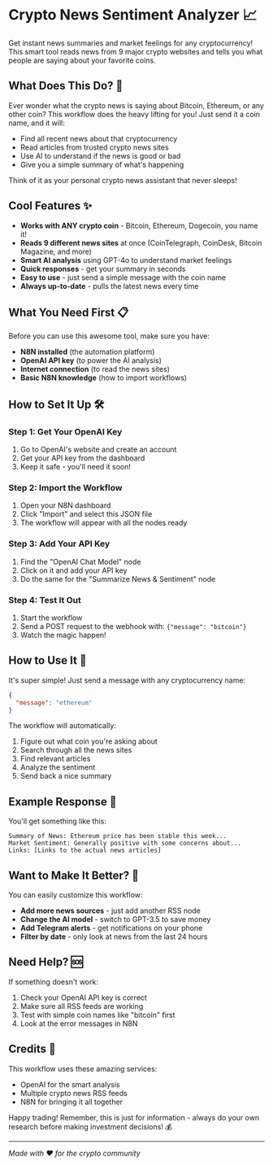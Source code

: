 # Crypto News Sentiment Analyzer 📈

Get instant news summaries and market feelings for any cryptocurrency! This smart tool reads news from 9 major crypto websites and tells you what people are saying about your favorite coins.

## What Does This Do? 🤔

Ever wonder what the crypto news is saying about Bitcoin, Ethereum, or any other coin? This workflow does the heavy lifting for you! Just send it a coin name, and it will:

- Find all recent news about that cryptocurrency
- Read articles from trusted crypto news sites
- Use AI to understand if the news is good or bad
- Give you a simple summary of what's happening

Think of it as your personal crypto news assistant that never sleeps!

## Cool Features ✨

- **Works with ANY crypto coin** - Bitcoin, Ethereum, Dogecoin, you name it!
- **Reads 9 different news sites** at once (CoinTelegraph, CoinDesk, Bitcoin Magazine, and more)
- **Smart AI analysis** using GPT-4o to understand market feelings
- **Quick responses** - get your summary in seconds
- **Easy to use** - just send a simple message with the coin name
- **Always up-to-date** - pulls the latest news every time

## What You Need First 📋

Before you can use this awesome tool, make sure you have:

- **N8N installed** (the automation platform)
- **OpenAI API key** (to power the AI analysis)
- **Internet connection** (to read the news sites)
- **Basic N8N knowledge** (how to import workflows)

## How to Set It Up 🛠️

### Step 1: Get Your OpenAI Key
1. Go to OpenAI's website and create an account
2. Get your API key from the dashboard
3. Keep it safe - you'll need it soon!

### Step 2: Import the Workflow
1. Open your N8N dashboard
2. Click "Import" and select this JSON file
3. The workflow will appear with all the nodes ready

### Step 3: Add Your API Key
1. Find the "OpenAI Chat Model" node
2. Click on it and add your API key
3. Do the same for the "Summarize News & Sentiment" node

### Step 4: Test It Out
1. Start the workflow
2. Send a POST request to the webhook with: `{"message": "bitcoin"}`
3. Watch the magic happen!

## How to Use It 🚀

It's super simple! Just send a message with any cryptocurrency name:

```json
{
  "message": "ethereum"
}
```

The workflow will automatically:
1. Figure out what coin you're asking about
2. Search through all the news sites
3. Find relevant articles
4. Analyze the sentiment
5. Send back a nice summary

## Example Response 📱

You'll get something like this:

```
Summary of News: Ethereum price has been stable this week...
Market Sentiment: Generally positive with some concerns about...
Links: [Links to the actual news articles]
```

## Want to Make It Better? 🔧

You can easily customize this workflow:

- **Add more news sources** - just add another RSS node
- **Change the AI model** - switch to GPT-3.5 to save money
- **Add Telegram alerts** - get notifications on your phone
- **Filter by date** - only look at news from the last 24 hours

## Need Help? 🆘

If something doesn't work:

1. Check your OpenAI API key is correct
2. Make sure all RSS feeds are working
3. Test with simple coin names like "bitcoin" first
4. Look at the error messages in N8N

## Credits 🙏

This workflow uses these amazing services:
- OpenAI for the smart analysis
- Multiple crypto news RSS feeds
- N8N for bringing it all together

Happy trading! Remember, this is just for information - always do your own research before making investment decisions! 💰

---

*Made with ❤️ for the crypto community*